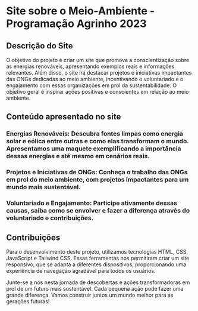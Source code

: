 # Site sobre o Meio-Ambiente - Programação Agrinho 2023
## Descrição do Site
O objetivo do projeto é criar um site que promova a conscientização sobre as energias renováveis, apresentando exemplos reais e informações relevantes. Além disso, o site irá destacar projetos e iniciativas impactantes das ONGs dedicadas ao meio ambiente, incentivando o voluntariado e o engajamento com essas organizações em prol da sustentabilidade. O objetivo geral é inspirar ações positivas e conscientes em relação ao meio ambiente.

## Conteúdo apresentado no site
### Energias Renováveis: Descubra fontes limpas como energia solar e eólica entre outras e como elas transformam o mundo. Apresentamos uma maquete exemplificando a importância dessas energias e até mesmo em cenários reais.
### Projetos e Iniciativas de ONGs: Conheça o trabalho das ONGs em prol do meio ambiente, com projetos impactantes para um mundo mais sustentável.
### Voluntariado e Engajamento: Participe ativamente dessas causas, saiba como se envolver e fazer a diferença através do voluntariado e contribuições.

## Contribuições
Para o desenvolvimento deste projeto, utilizamos tecnologias HTML, CSS, JavaScript e Tailwind CSS. Essas ferramentas nos permitiram criar um site responsivo, que se adapta a diferentes dispositivos, proporcionando uma experiência de navegação agradável para todos os usuários.

Junte-se a nós nesta jornada de descobertas e ações transformadoras em prol de um futuro mais sustentável. Cada pequena ação pode fazer uma grande diferença. Vamos construir juntos um mundo melhor para as gerações futuras!
